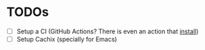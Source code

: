 # TODOs

- [ ] Setup a CI (GitHub Actions? There is even an action that
[install](https://github.com/marketplace/actions/install-nix))
- [ ] Setup Cachix (specially for Emacs)
